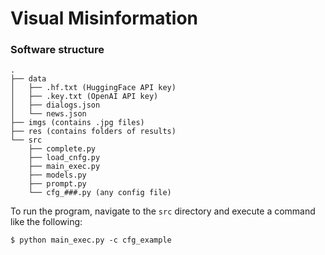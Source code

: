# Visual Misinformation

### Software structure 

```
.
├── data
│   ├── .hf.txt (HuggingFace API key)
│   ├── .key.txt (OpenAI API key)
│   ├── dialogs.json
│   └── news.json
├── imgs (contains .jpg files)
├── res (contains folders of results)
└── src
    ├── complete.py
    ├── load_cnfg.py
    ├── main_exec.py
    ├── models.py
    ├── prompt.py
    └── cfg_###.py (any config file)
```

To run the program, navigate to the `src` directory and execute a command like the following:
```
$ python main_exec.py -c cfg_example
```
